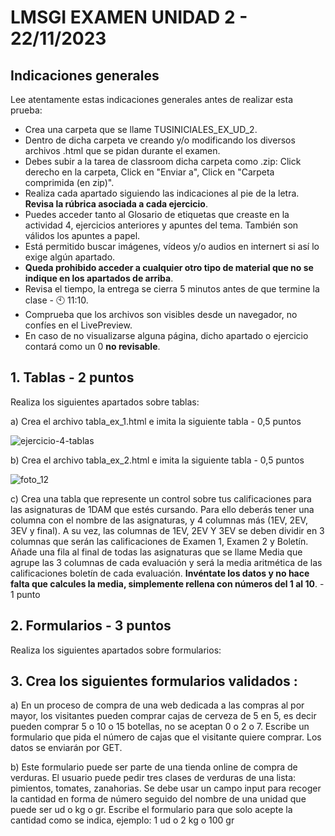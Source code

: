# LMSGI EXAMEN UNIDAD 2 - 22/11/2023

## Indicaciones generales
Lee atentamente estas indicaciones generales antes de realizar esta prueba:
* Crea una carpeta que se llame TUSINICIALES_EX_UD_2.
* Dentro de dicha carpeta ve creando y/o modificando los diversos archivos .html que se pidan durante el examen.
* Debes subir a la tarea de classroom dicha carpeta como .zip: Click derecho en la carpeta, Click en "Enviar a", Click en "Carpeta comprimida (en zip)".
* Realiza cada apartado siguiendo las indicaciones al pie de la letra. <b>Revisa la rúbrica asociada a cada ejercicio</b>.
* Puedes acceder tanto al Glosario de etiquetas que creaste en la actividad 4, ejercicios anteriores y apuntes del tema. También son válidos los apuntes a papel.
* Está permitido buscar imágenes, vídeos y/o audios en internert si así lo exige algún apartado.
* <b>Queda prohibido acceder a cualquier otro tipo de material que no se indique en los apartados de arriba</b>.
* Revisa el tiempo, la entrega se cierra 5 minutos antes de que termine la clase - 🕙 11:10.
* Comprueba que los archivos son visibles desde un navegador, no confíes en el LivePreview.
* En caso de no visualizarse alguna página, dicho apartado o ejercicio contará como un 0 <b>no revisable</b>.

## **1. Tablas - 2 puntos**

Realiza los siguientes apartados sobre tablas:

a) Crea el archivo tabla_ex_1.html e imita la siguiente tabla - 0,5 puntos

![ejercicio-4-tablas](https://github.com/teacherandresf/examen_ud2/assets/145907219/0cec8535-30d0-47bf-b486-18ea3119b551)


b) Crea el archivo tabla_ex_2.html e imita la siguiente tabla - 0,5 puntos

![foto_12](https://github.com/teacherandresf/examen_ud2/assets/145907219/acaa83c7-93fc-40df-9b6c-a8616ff8d44d)


c) Crea una tabla que represente un control sobre tus calificaciones para las asignaturas de 1DAM que estés cursando. Para ello deberás tener una columna con el nombre de las asignaturas, y 4 columnas más (1EV, 2EV, 3EV y final). A su vez, las columnas de 1EV, 2EV Y 3EV se deben dividir en 3 columnas que serán las calificaciones de Examen 1, Examen 2 y Boletín. Añade una fila al final de todas las asignaturas que se llame Media que agrupe las 3 columnas de cada evaluación y será la media aritmética de las calificaciones boletín de cada evaluación. <b>Invéntate los datos y no hace falta que calcules la media, simplemente rellena con números del 1 al 10</b>. - 1 punto
  
## **2. Formularios - 3 puntos**

Realiza los siguientes apartados sobre formularios:


## **3. Crea los siguientes formularios validados :**

a) En un proceso de compra de una web dedicada a las compras al por mayor, los visitantes pueden comprar cajas de cerveza de 5 en 5, es decir pueden comprar 5 o 10 o 15 botellas, no se aceptan 0 o 2 o 7. Escribe un formulario que pida el número de cajas que el visitante quiere comprar. Los datos se enviarán por GET.

b) Este formulario puede ser parte de una tienda online de compra de verduras. El usuario puede pedir tres clases de verduras de una lista: pimientos, tomates, zanahorias. Se debe usar un campo input para recoger la cantidad en forma de número seguido del nombre de una unidad que puede ser ud o kg o gr. Escribe el formulario para que solo acepte la cantidad como se indica, ejemplo: 1 ud o 2 kg o 100 gr 
